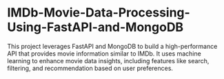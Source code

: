 # IMDb-Movie-Data-Processing-Using-FastAPI-and-MongoDB
This project leverages FastAPI and MongoDB to build a high-performance API that provides movie information similar to IMDb. It uses machine learning to enhance movie data insights, including features like search, filtering, and recommendation based on user preferences.
